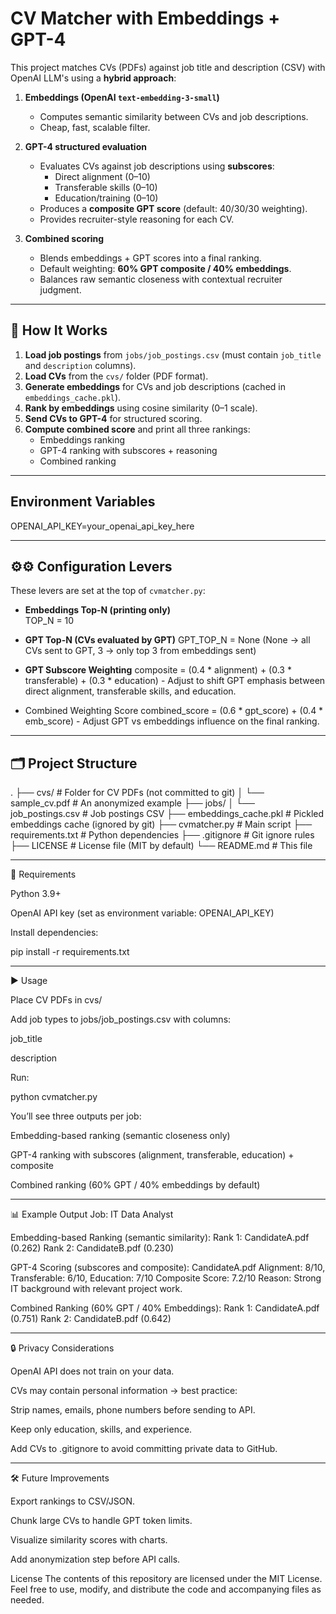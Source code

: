 # CV Matcher with Embeddings + GPT-4

This project matches CVs (PDFs) against job title and description (CSV) with OpenAI LLM's using a **hybrid approach**:

1. **Embeddings (OpenAI `text-embedding-3-small`)**  
   - Computes semantic similarity between CVs and job descriptions.  
   - Cheap, fast, scalable filter.  

2. **GPT-4 structured evaluation**  
   - Evaluates CVs against job descriptions using **subscores**:  
     - Direct alignment (0–10)  
     - Transferable skills (0–10)  
     - Education/training (0–10)  
   - Produces a **composite GPT score** (default: 40/30/30 weighting).  
   - Provides recruiter-style reasoning for each CV.  

3. **Combined scoring**  
   - Blends embeddings + GPT scores into a final ranking.  
   - Default weighting: **60% GPT composite / 40% embeddings**.  
   - Balances raw semantic closeness with contextual recruiter judgment.  

---

## 🚀 How It Works

1. **Load job postings** from `jobs/job_postings.csv` (must contain `job_title` and `description` columns).  
2. **Load CVs** from the `cvs/` folder (PDF format).  
3. **Generate embeddings** for CVs and job descriptions (cached in `embeddings_cache.pkl`).  
4. **Rank by embeddings** using cosine similarity (0–1 scale).  
5. **Send CVs to GPT-4** for structured scoring.  
6. **Compute combined score** and print all three rankings:
   - Embeddings ranking  
   - GPT-4 ranking with subscores + reasoning  
   - Combined ranking  

---

##   Environment Variables
OPENAI_API_KEY=your_openai_api_key_here

---

## ⚙⚙️ Configuration Levers

These levers are set at the top of `cvmatcher.py`:

- **Embeddings Top-N (printing only)**  
TOP_N = 10

- **GPT Top-N (CVs evaluated by GPT)**
GPT_TOP_N = None (None → all CVs sent to GPT, 3 → only top 3 from embeddings sent)

- **GPT Subscore Weighting**
composite = (0.4 * alignment) + (0.3 * transferable) + (0.3 * education) - Adjust to shift GPT emphasis between direct alignment, transferable skills, and education.

- Combined Weighting Score
combined_score = (0.6 * gpt_score) + (0.4 * emb_score) - Adjust GPT vs embeddings influence on the final ranking.

---

##  🗂  Project Structure
.
├── cvs/                     # Folder for CV PDFs (not committed to git)
│   └── sample_cv.pdf        # An anonymized example
├── jobs/
│   └── job_postings.csv     # Job postings CSV
├── embeddings_cache.pkl     # Pickled embeddings cache (ignored by git)
├── cvmatcher.py             # Main script
├── requirements.txt         # Python dependencies
├── .gitignore               # Git ignore rules
├── LICENSE                  # License file (MIT by default)
└── README.md                # This file

---

🔑 Requirements

Python 3.9+

OpenAI API key (set as environment variable: OPENAI_API_KEY)

Install dependencies:

pip install -r requirements.txt

___

▶️ Usage

Place CV PDFs in cvs/

Add job types to jobs/job_postings.csv with columns:

job_title

description

Run:

python cvmatcher.py

You’ll see three outputs per job:

Embedding-based ranking (semantic closeness only)

GPT-4 ranking with subscores (alignment, transferable, education) + composite

Combined ranking (60% GPT / 40% embeddings by default)

---

📊 Example Output
Job: IT Data Analyst

Embedding-based Ranking (semantic similarity):
    Rank 1: CandidateA.pdf (0.262)
    Rank 2: CandidateB.pdf (0.230)

GPT-4 Scoring (subscores and composite):
    CandidateA.pdf
      Alignment: 8/10, Transferable: 6/10, Education: 7/10
      Composite Score: 7.2/10
      Reason: Strong IT background with relevant project work.

Combined Ranking (60% GPT / 40% Embeddings):
    Rank 1: CandidateA.pdf (0.751)
    Rank 2: CandidateB.pdf (0.642)

---

🔒 Privacy Considerations

OpenAI API does not train on your data.

CVs may contain personal information → best practice:

Strip names, emails, phone numbers before sending to API.

Keep only education, skills, and experience.

Add CVs to .gitignore to avoid committing private data to GitHub.

---

🛠 Future Improvements

Export rankings to CSV/JSON.

Chunk large CVs to handle GPT token limits.

Visualize similarity scores with charts.

Add anonymization step before API calls.


License
The contents of this repository are licensed under the MIT License. Feel free to use, modify, and distribute the code and accompanying files as needed.
